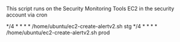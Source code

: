 This script runs on the Security Monitoring Tools EC2 in the security account via cron

*/4 * * * * /home/ubuntu/ec2-create-alertv2.sh stg
*/4 * * * * /home/ubuntu/ec2-create-alertv2.sh prod
